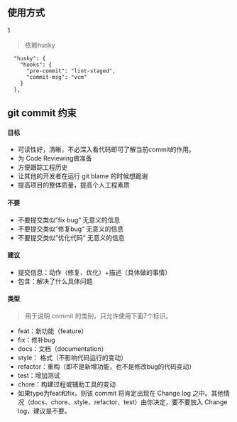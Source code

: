 ## 使用方式
1
> 依赖husky

```
  "husky": {
    "hooks": {
      "pre-commit": "lint-staged",
      "commit-msg": "vcm"
    }
  },
```
## git commit 约束
#### 目标
* 可读性好，清晰，不必深入看代码即可了解当前commit的作用。
* 为 Code Reviewing做准备
* 方便跟踪工程历史
* 让其他的开发者在运行 git blame 的时候想跪谢
* 提高项目的整体质量，提高个人工程素质
#### 不要
* 不要提交类似”fix bug“ 无意义的信息
* 不要提交类似”修复bug“  无意义的信息
* 不要提交类似”优化代码“  无意义的信息

#### 建议
* 提交信息：动作（修复、优化）+描述（具体做的事情）
* 包含：解决了什么具体问题

#### 类型
> 用于说明 commit 的类别，只允许使用下面7个标识。
* feat：新功能（feature）
* fix：修补bug
* docs：文档（documentation）
* style： 格式（不影响代码运行的变动）
* refactor：重构（即不是新增功能，也不是修改bug的代码变动）
* test：增加测试
* chore：构建过程或辅助工具的变动
* 如果type为feat和fix，则该 commit 将肯定出现在 Change log 之中。其他情况（docs、chore、style、refactor、test）由你决定，要不要放入 Change log，建议是不要。
